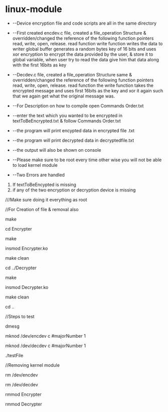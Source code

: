 # linux-module

- --Device encryption file and code scripts are all in the same directory
- --First created encdev.c file, created a file\_operation Structure &amp; overridden/changed the reference of the following function pointers read, write, open, release. read function write function writes the data to writer global buffer generates a random bytes key of 16 bits and uses xor encryption to encrypt the data provided by the user, &amp; store it to global variable, when user try to read the data give him that data along with the first 16bits as key
- --Decdev.c file, created a file\_operation Structure same &amp; overridden/changed the reference of the following function pointers read, write, open, release. read function the write function takes the encrypted message and uses first 16bits as the key and xor it again such that we again get what the original message was.
- --For Description on how to compile open Commands Order.txt
- --enter the text which you wanted to be encrypted in textToBeEncrypted.txt &amp; follow Commands Order.txt
- --the program will print encypted data in encrypted file .txt
- --the program will print decrypted data in decryptedfile.txt
- --the output will also be shown on console
- --Please make sure to be root every time other wise you will not be able to load kernel module

- --Two Errors are handled

1. If textToBeEncypted is missing
2. if any of the two encryption or decryption device is missing

///Make sure doing it everything as root

//For Creation of file &amp; removal also

make

cd Encrypter

make

insmod Encrypter.ko

make clean

cd ../Decrypter

make

insmod Decrypter.ko

make clean

cd ..

//Steps to test

dmesg

mknod /dev/encdev c #majorNumber 1

mknod /dev/decdev c #majorNumber 1

./testFile

//Removing kernel module

rm /dev/encdev

rm /dev/decdev

rmmod Encrypter

rmmod Decrypter
